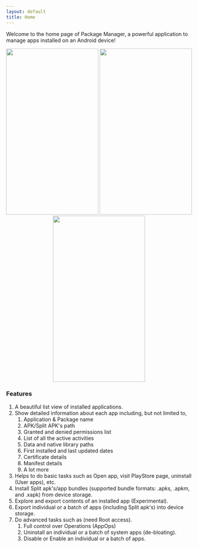 ```yaml
---
layout: default
title: Home
---
```


Welcome to the home page of Package Manager, a powerful application to manage apps installed on an Android device!

<p style="text-align: center"><img src="https://raw.githubusercontent.com/SmartPack/PackageManager/master/screenshot001.jpg" alt="" width="250" height="450" /> <img src="https://raw.githubusercontent.com/SmartPack/PackageManager/master/screenshot002.jpg" alt="" width="250" height="450" /> <img src="https://raw.githubusercontent.com/SmartPack/PackageManager/master/screenshot003.jpg" alt="" width="250" height="450" /></p>

### Features
1.  A beautiful list view of installed applications.
2.  Show detailed information about each app including, but not limited to,
    1.  Application & Package name
    2.  APK/Split APK's path
    3.  Granted and denied permissions list
    4.  List of all the active activities
    5.  Data and native library paths
    6.  First installed and last updated dates
    7.  Certificate details
    8.  Manifest details
    9.  A lot more
3.  Helps to do basic tasks such as Open app, visit PlayStore page, uninstall (User apps), etc.
4.  Install Split apk's/app bundles (supported bundle formats: .apks, .apkm, and .xapk) from device storage.
5.  Explore and export contents of an installed app (Experimental).
6.  Export individual or a batch of apps (including Split apk's) into device storage.
7.  Do advanced tasks such as (need Root access).
    1.  Full control over Operations (AppOps)
    2.  Uninstall an individual or a batch of system apps (de-bloating).
    3.  Disable or Enable an individual or a batch of apps.